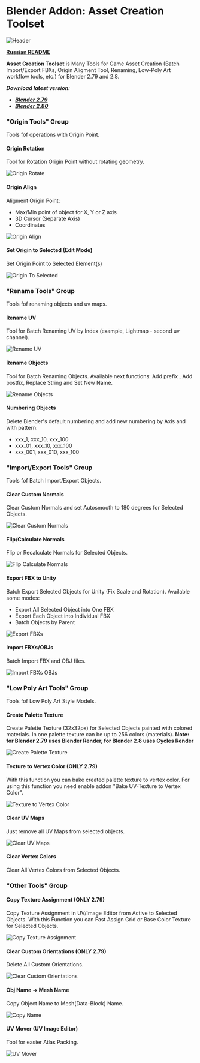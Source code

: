 # Blender Addon: Asset Creation Toolset

![Header](/images/header.png)

**[Russian README](/README_ru.md)**

**Asset Creation Toolset** is Many Tools for Game Asset Creation (Batch Import/Export FBXs, Origin Aligment Tool, Renaming, Low-Poly Art workflow tools, etc.) for Blender 2.79 and 2.8.

***Download latest version:***

* ***[Blender 2.79](https://github.com/mrven/Blender-Asset-Creation-Toolset/raw/master/Releases/Asset_Creation_Toolset_2_4_1_279.zip)***
* ***[Blender 2.80](https://github.com/mrven/Blender-Asset-Creation-Toolset/raw/master/Releases/Asset_Creation_Toolset_2_4_1_280.zip)***

### "Origin Tools" Group
Tools fof operations with Origin Point.


#### Origin Rotation
Tool for Rotation Origin Point without rotating geometry.

![Origin Rotate](/images/origin_rotate.gif)


#### Origin Align
Aligment Origin Point: 
* Max/Min point of object for X, Y or Z axis
* 3D Cursor (Separate Axis)
* Coordinates

![Origin Align](/images/origin_align.gif)


#### Set Origin to Selected (Edit Mode)
Set Origin Point to Selected Element(s)

![Origin To Selected](/images/origin_to_selected.gif)


### "Rename Tools" Group
Tools fof renaming objects and uv maps.


#### Rename UV
Tool for Batch Renaming UV by Index (example, Lightmap - second uv channel).

![Rename UV](/images/rename_uv.gif)


#### Rename Objects
Tool for Batch Renaming Objects. Available next functions: Add prefix , Add postfix, Replace String and Set New Name.

![Rename Objects](/images/rename_objects.gif)


#### Numbering Objects
Delete Blender's default numbering and add new numbering by Axis and with pattern:
* xxx_1, xxx_10, xxx_100
* xxx_01, xxx_10, xxx_100
* xxx_001, xxx_010, xxx_100


### "Import/Export Tools" Group
Tools fof Batch Import/Export Objects.


#### Clear Custom Normals
Clear Custom Normals and set Autosmooth to 180 degrees for Selected Objects.

![Clear Custom Normals](/images/clear_custom_normals.gif)


#### Flip/Calculate Normals
Flip or Recalculate Normals for Selected Objects.

![Flip Calculate Normals](/images/recalc_normals.gif)


#### Export FBX to Unity
Batch Export Selected Objects for Unity (Fix Scale and Rotation). Available some modes:
* Export All Selected Object into One FBX
* Export Each Object into Individual FBX
* Batch Objects by Parent

![Export FBXs](/images/export_fbxs.gif)


#### Import FBXs/OBJs
Batch Import FBX and OBJ files.

![Import FBXs OBJs](/images/batch_import.gif)


### "Low Poly Art Tools" Group
Tools fof Low Poly Art Style Models.


#### Create Palette Texture
Create Palette Texture (32x32px) for Selected Objects painted with colored materials. In one palette texture can be up to 256 colors (materials).
**Note: for Blender 2.79 uses Blender Render, for Blender 2.8 uses Cycles Render**

![Create Palette Texture](/images/create_palette.gif)


#### Texture to Vertex Color (ONLY 2.79)
With this function you can bake created palette texture to vertex color. For using this function you need enable addon "Bake UV-Texture to Vertex Color".

![Texture to Vertex Color](/images/vertex_colors.gif)


#### Clear UV Maps
Just remove all UV Maps from selected objects.

![Clear UV Maps](/images/clear_uv.gif)


#### Clear Vertex Colors
Clear All Vertex Colors from Selected Objects.


### "Other Tools" Group


#### Copy Texture Assignment (ONLY 2.79)
Copy Texture Assignment in UV/Image Editor from Active to Selected Objects. With this Function you can Fast Assign Grid or Base Color Texture for Selected Objects.

![Copy Texture Assignment](/images/copy_texture.gif)


#### Clear Custom Orientations (ONLY 2.79)
Delete All Custom Orientations.

![Clear Custom Orientations](/images/clear_custom_ori.gif)


#### Obj Name -> Mesh Name
Copy Object Name to Mesh(Data-Block) Name.

![Copy Name](/images/mesh_name.gif)


#### UV Mover (UV Image Editor)
Tool for easier Atlas Packing.

![UV Mover](/images/uv_mover.gif)